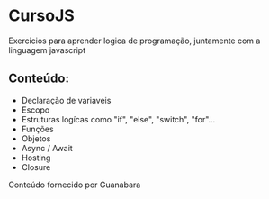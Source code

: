 # CursoJS
Exercicios para aprender logica de programação, juntamente com a linguagem javascript

## Conteúdo:

- Declaração de variaveis
- Escopo
- Estruturas logícas como "if", "else", "switch", "for"...
- Funções
- Objetos
- Async / Await
- Hosting
- Closure

Conteúdo fornecido por Guanabara
